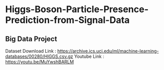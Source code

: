 # Higgs-Boson-Particle-Presence-Prediction-from-Signal-Data
## Big Data Project

Dataset Download Link : https://archive.ics.uci.edu/ml/machine-learning-databases/00280/HIGGS.csv.gz
Youtube Link : https://youtu.be/MuYwshBARLM

